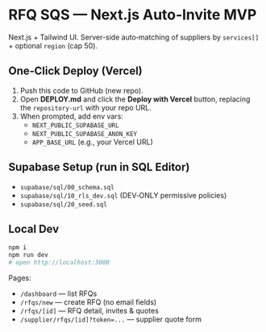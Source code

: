# RFQ SQS — Next.js Auto‑Invite MVP

Next.js + Tailwind UI. Server-side auto‑matching of suppliers by `services[]` + optional `region` (cap 50).

## One‑Click Deploy (Vercel)
1. Push this code to GitHub (new repo).
2. Open **DEPLOY.md** and click the **Deploy with Vercel** button, replacing the `repository-url` with your repo URL.
3. When prompted, add env vars:
   - `NEXT_PUBLIC_SUPABASE_URL`
   - `NEXT_PUBLIC_SUPABASE_ANON_KEY`
   - `APP_BASE_URL` (e.g., your Vercel URL)

## Supabase Setup (run in SQL Editor)
- `supabase/sql/00_schema.sql`
- `supabase/sql/10_rls_dev.sql` (DEV‑ONLY permissive policies)
- `supabase/sql/20_seed.sql`

## Local Dev
```bash
npm i
npm run dev
# open http://localhost:3000
```

Pages:
- `/dashboard` — list RFQs
- `/rfqs/new` — create RFQ (no email fields)
- `/rfqs/[id]` — RFQ detail, invites & quotes
- `/supplier/rfqs/[id]?token=...` — supplier quote form
